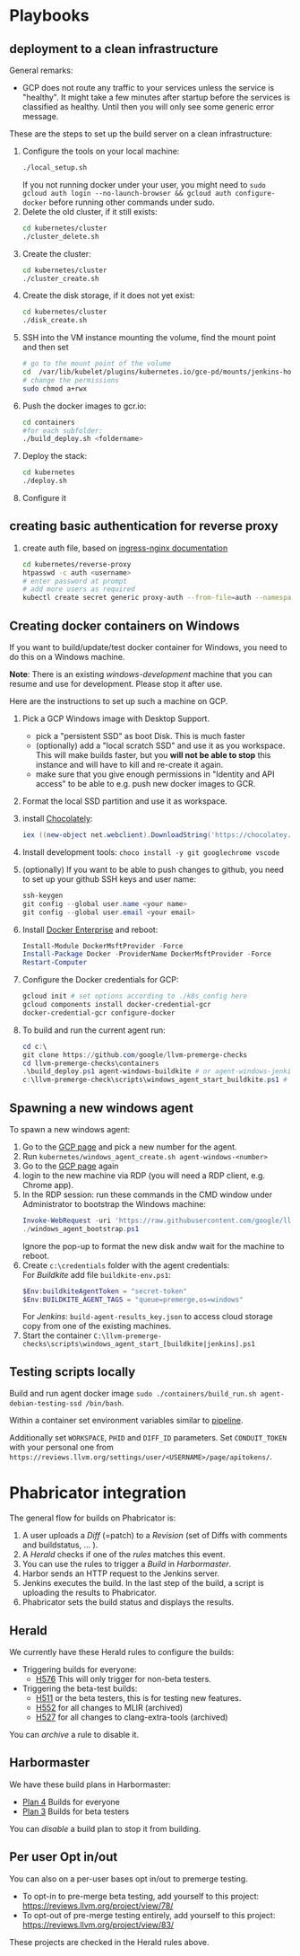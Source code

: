 # Playbooks


## deployment to a clean infrastructure

General remarks:
* GCP does not route any traffic to your services unless the service is "healthy". It might take a few minutes after startup before the services is classified as healthy. Until then you will only see some generic error message.

These are the steps to set up the build server on a clean infrastructure:  
1. Configure the tools on your local machine:
    ```bash
    ./local_setup.sh
    ```
   If you not running docker under your user, you might need to
   `sudo gcloud auth login --no-launch-browser && gcloud auth configure-docker`
   before running other commands under sudo.
1. Delete the old cluster, if it still exists:
    ```bash
    cd kubernetes/cluster
    ./cluster_delete.sh
    ```
1. Create the cluster:
    ```bash
    cd kubernetes/cluster
    ./cluster_create.sh
    ```
1. Create the disk storage, if it does not yet exist:
    ```bash
    cd kubernetes/cluster
    ./disk_create.sh
    ```
1. SSH into the VM instance mounting the volume, find the mount point and then set
    ```bash
    # go to the mount point of the volume
    cd  /var/lib/kubelet/plugins/kubernetes.io/gce-pd/mounts/jenkins-home
    # change the permissions
    sudo chmod a+rwx
    ```
1. Push the docker images to gcr.io:
    ```bash
    cd containers
    #for each subfolder:
    ./build_deploy.sh <foldername>
    ```
1. Deploy the stack:
    ```bash
    cd kubernetes
    ./deploy.sh
    ```
1. Configure it

## creating basic authentication for reverse proxy

1. create auth file, based on [ingress-nginx documentation](https://github.com/kubernetes/ingress-nginx/tree/master/docs/examples/auth/basic)
    ```bash
    cd kubernetes/reverse-proxy
    htpasswd -c auth <username>
    # enter password at prompt
    # add more users as required
    kubectl create secret generic proxy-auth --from-file=auth --namespace=jenkins
    ```

## Creating docker containers on Windows

If you want to build/update/test docker container for Windows, you need to do this on a Windows machine.

**Note**: There is an existing *windows-development* machine that you can resume and use for development. Please stop it after use.

Here are the instructions to set up such a machine on GCP.

1. Pick a GCP Windows image with Desktop Support.
    * pick a "persistent SSD" as boot Disk. This is much faster
    * (optionally) add a "local scratch SSD" and use it as you workspace. This will make builds faster, but you **will not be able to stop** this instance and will have to kill and re-create it again.
    * make sure that you give enough permissions in "Identity and API access" to be able to e.g. push new docker images to GCR. 
    
1. Format the local SSD partition and use it as workspace.
1. install [Chocolately](https://chocolatey.org/docs/installation):
    ```powershell
    iex ((new-object net.webclient).DownloadString('https://chocolatey.org/install.ps1'))
    ```
1. Install development tools: `choco install -y git googlechrome vscode`
1. (optionally) If you want to be able to push changes to github, you need to set up your github SSH keys and user name:
    ```powershell
    ssh-keygen
    git config --global user.name <your name>
    git config --global user.email <your email>
    ```
1. Install [Docker Enterprise](https://docs.docker.com/ee/docker-ee/windows/docker-ee/) and reboot:
    ```powershell
    Install-Module DockerMsftProvider -Force
    Install-Package Docker -ProviderName DockerMsftProvider -Force
    Restart-Computer
    ```
1. Configure the Docker credentials for GCP:
    ```powershell
    gcloud init # set options according to ./k8s_config here
    gcloud components install docker-credential-gcr
    docker-credential-gcr configure-docker
    ```
1. To build and run the current agent run:
    ```powershell
    cd c:\
    git clone https://github.com/google/llvm-premerge-checks
    cd llvm-premerge-checks\containers
    .\build_deploy.ps1 agent-windows-buildkite # or agent-windows-jenkins
    c:\llvm-premerge-check\scripts\windows_agent_start_buildkite.ps1 # or windows_agent_start_jenkins.ps1
    ```

## Spawning a new windows agent

To spawn a new windows agent:

1. Go to the [GCP page](https://pantheon.corp.google.com/compute/instances?project=llvm-premerge-checks&instancessize=50) and pick a new number for the agent.
1. Run `kubernetes/windows_agent_create.sh agent-windows-<number>`
1. Go to the [GCP page](https://pantheon.corp.google.com/compute/instances?project=llvm-premerge-checks&instancessize=50) again 
1. login to the new machine via RDP (you will need a RDP client, e.g. Chrome app).
1. In the RDP session: run these commands in the CMD window under Administrator to bootstrap the Windows machine:
    ```powershell 
    Invoke-WebRequest -uri 'https://raw.githubusercontent.com/google/llvm-premerge-checks/master/scripts/windows_agent_bootstrap.ps1' -OutFile windows_agent_bootstrap.ps1
    ./windows_agent_bootstrap.ps1
    ```
    Ignore the pop-up to format the new disk andw wait for the machine to reboot.
1. Create `c:\credentials` folder with the agent credentials:    
    For *Buildkite* add file `buildkite-env.ps1`:
    ```powershell
    $Env:buildkiteAgentToken = "secret-token"
    $Env:BUILDKITE_AGENT_TAGS = "queue=premerge,os=windows"
    ```
   For *Jenkins*: `build-agent-results_key.json` to access cloud storage copy from one of the existing machines.
1. Start the container `C:\llvm-premerge-checks\scripts\windows_agent_start_[buildkite|jenkins].ps1 `

## Testing scripts locally

Build and run agent docker image `sudo ./containers/build_run.sh agent-debian-testing-ssd /bin/bash`.

Within a container set environment variables similar to [pipeline](https://github.com/google/llvm-premerge-checks/blob/master/Jenkins/Phabricator-pipeline/Jenkinsfile).

Additionally set `WORKSPACE`, `PHID` and `DIFF_ID` parameters. Set `CONDUIT_TOKEN` with your personal one from `https://reviews.llvm.org/settings/user/<USERNAME>/page/apitokens/`.


# Phabricator integration

The general flow for builds on Phabricator is:
1. A user uploads a *Diff* (=patch) to a *Revision* (set of Diffs with comments and buildstatus, ... ).
2. A *Herald* checks if one of the *rules* matches this event. 
3. You can use the rules to trigger a *Build* in *Harbormaster*.
4. Harbor sends an HTTP request to the Jenkins server.
5. Jenkins executes the build. In the last step of the build, a script is uploading the results to Phabricator.
6. Phabricator sets the build status and displays the results.

## Herald

We currently have these Herald rules to configure the builds:
* Triggering builds for everyone:
    * [H576](https://reviews.llvm.org/H576) This will only trigger for non-beta testers.
* Triggering the beta-test builds:
    * [H511](https://reviews.llvm.org/H511) or the beta testers, this is for testing new features.
    * [H552](https://reviews.llvm.org/H552) for all changes to MLIR (archived)
    * [H527](https://reviews.llvm.org/H527) for all changes to clang-extra-tools (archived)

You can *archive* a rule to disable it.

## Harbormaster

We have these build plans in Harbormaster:
* [Plan 4](https://reviews.llvm.org/harbormaster/plan/4/) Builds for everyone
* [Plan 3](https://reviews.llvm.org/harbormaster/plan/3/) Builds for beta testers

You can *disable* a build plan to stop it from building.

## Per user Opt in/out

You can also on a per-user bases opt in/out to premerge testing. 
* To opt-in to pre-merge beta testing, add yourself to this project:
https://reviews.llvm.org/project/view/78/
* To opt-out of pre-merge testing entirely, add yourself to this project:
https://reviews.llvm.org/project/view/83/

These projects are checked in the Herald rules above.
